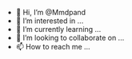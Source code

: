 - 👋 Hi, I’m @Mmdpand
- 👀 I’m interested in ...
- 🌱 I’m currently learning ...
- 💞️ I’m looking to collaborate on ...
- 📫 How to reach me ...

<!---
Mmdpand/Mmdpand is a ✨ special ✨ repository because its `README.md` (this file) appears on your GitHub profile.
You can click the Preview link to take a look at your changes.
--->
